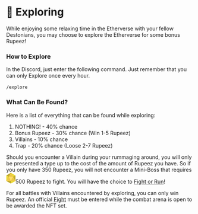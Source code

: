 # 🔎 Exploring

While enjoying some relaxing time in the Etherverse with your fellow Destonians, you may choose to explore the Etherverse for some bonus Rupeez!&#x20;

### How to Explore

In the Discord, just enter the following command. Just remember that you can only Explore once every hour.

```
/explore
```

### What Can Be Found?

Here is a list of everything that can be found while exploring:

1. NOTHING! - 40% chance
2. Bonus Rupeez - 30% chance (Win 1-5 Rupeez)
3. Villains - 10% chance
4. Trap - 20% chance (Loose 2-7 Rupeez)

Should you encounter a Villain during your rummaging around, you will only be presented a type up to the cost of the amount of Rupeez you have. So if you only have 350 Rupeez, you will not encounter a Mini-Boss that requires <img src="../../.gitbook/assets/Rupeez-small (9).png" alt="" data-size="line">500 Rupeez to fight. You will have the choice to [Fight or Run](../fighting.md)!

For all battles with Villains encountered by exploring, you can only win Rupeez. An official [Fight](../fighting.md) must be entered while the combat arena is open to be awarded the NFT set.
